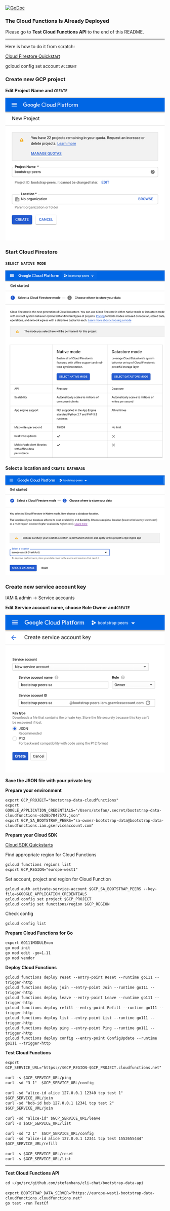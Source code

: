 [![GoDoc](https://godoc.org/github.com/stefanhans/programming-reactive-systems-in-go/bootstrap-data-cloudfunctions?status.svg)](https://godoc.org/github.com/stefanhans/programming-reactive-systems-in-go/bootstrap-data-cloudfunctions)

### The Cloud Functions Is Already Deployed

Please go to **Test Cloud Functions API** to the end of this README.

---

Here is how to do it from scratch:

[Cloud Firestore Quickstart](https://cloud.google.com/firestore/docs/quickstart-servers#set_up_authentication)

gcloud config set account `ACCOUNT`

### Create new GCP project

**Edit Project Name and ```CREATE```**

![New Project](images/01-newproject.png)


### Start Cloud Firestore

**```SELECT NATIVE MODE```**

![Firestore 1](images/02-selectnativemode.png)

**Select a location and ```CREATE DATABASE```**

![Firestore 2](images/03-selectlocation.png)


### Create new service account key

IAM & admin -> Service accounts

**Edit Service account name, choose Role Owner and```CREATE```**

![Firestore 1](images/04-createserviceaccount.png)

**Save the JSON file with your private key**


**Prepare your environment**

```
export GCP_PROJECT="bootstrap-data-cloudfunctions"
export GOOGLE_APPLICATION_CREDENTIALS="/Users/stefan/.secret/bootstrap-data-cloudfunctions-c628b7847572.json"
export GCP_SA_BOOTSTRAP_PEERS="sa-owner-bootstrap-data@bootstrap-data-cloudfunctions.iam.gserviceaccount.com"
```


**Prepare your Cloud SDK**

[Cloud SDK Quickstarts](https://cloud.google.com/sdk/docs/quickstarts)

Find appropriate region for Cloud Functions
```
gcloud functions regions list
export GCP_REGION="europe-west1"
```

Set account, project and region for Cloud Function
```
gcloud auth activate-service-account $GCP_SA_BOOTSTRAP_PEERS --key-file=$GOOGLE_APPLICATION_CREDENTIALS
gcloud config set project $GCP_PROJECT
gcloud config set functions/region $GCP_REGION
```

Check config
```
gcloud config list
```

**Prepare Cloud Functions for Go**

```
export GO111MODULE=on
go mod init
go mod edit -go=1.11
go mod vendor
```

**Deploy Cloud Functions**

```
gcloud functions deploy reset --entry-point Reset --runtime go111 --trigger-http
gcloud functions deploy join --entry-point Join --runtime go111 --trigger-http
gcloud functions deploy leave --entry-point Leave --runtime go111 --trigger-http
gcloud functions deploy refill --entry-point Refill --runtime go111 --trigger-http
gcloud functions deploy list --entry-point List --runtime go111 --trigger-http
gcloud functions deploy ping --entry-point Ping --runtime go111 --trigger-http
gcloud functions deploy config --entry-point ConfigUpdate --runtime go111 --trigger-http
```

**Test Cloud Functions**

```
export GCP_SERVICE_URL="https://$GCP_REGION-$GCP_PROJECT.cloudfunctions.net"

curl -s $GCP_SERVICE_URL/ping
curl -sd "3 1"  $GCP_SERVICE_URL/config

curl -sd "alice-id alice 127.0.0.1 12340 tcp test 1"  $GCP_SERVICE_URL/join
curl -sd "bob-id bob 127.0.0.1 12341 tcp test 2"  $GCP_SERVICE_URL/join

curl -sd "alice-id" $GCP_SERVICE_URL/leave
curl -s $GCP_SERVICE_URL/list

curl -sd "2 1"  $GCP_SERVICE_URL/config
curl -sd "alice-id alice 127.0.0.1 12341 tcp test 1552655444"  $GCP_SERVICE_URL/refill

curl -s $GCP_SERVICE_URL/reset
curl -s $GCP_SERVICE_URL/list
```

---

**Test Cloud Functions API**

```
cd ~/go/src/github.com/stefanhans/cli-chat/bootstrap-data-api

export BOOTSTRAP_DATA_SERVER="https://europe-west1-bootstrap-data-cloudfunctions.cloudfunctions.net"
go test -run TestCf
```
